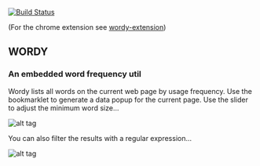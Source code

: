 [![Build Status](https://travis-ci.org/angus-c/wordy.png?branch=master)](http://travis-ci.org/angus-c/wordy)

(For the chrome extension see [wordy-extension](https://github.com/angus-c/wordy-extension))

## WORDY
### An embedded word frequency util

Wordy lists all words on the current web page by usage frequency. Use the bookmarklet to generate a data popup for the current page. Use the slider to adjust the minimum word size...

![alt tag](https://raw.github.com/angus-c/wordy/master/demo.png)

You can also filter the results with a regular expression...

![alt tag](https://raw.github.com/angus-c/wordy/master/demo2.png)


